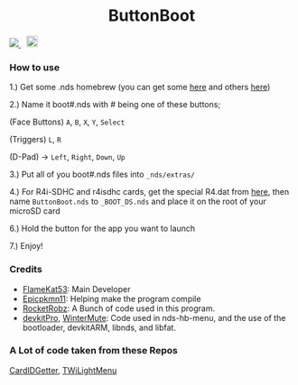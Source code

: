 <h1><h1 style="text-align:center">ButtonBoot</h1>
 <span style="padding-right: 5px;">
  <a href="https://travis-ci.org/FlameKat53/ButtonBoot">
   <img src="https://travis-ci.org/FlameKat53/ButtonBoot.svg?branch=master">
  </a>
 </span>
 <span style="padding-left: 5px;">
  <a href="https://dshomebrew.serveo.net/">
   <img src="https://github.com/ahezard/nds-bootstrap/blob/master/images/Rocket.Chat button.png" height="20">
  </a>
 </span>
</p>

### How to use

1.) Get some .nds homebrew (you can get some [here](https://github.com/DS-Homebrew) and others [here](https://github.com/TWLBot/Builds))

2.) Name it boot#.nds with # being one of these buttons;

(Face Buttons) `A`, `B`, `X`, `Y`, `Select`

(Triggers) `L`, `R`

(D-Pad) -> `Left`, `Right`, `Down`, `Up`

3.) Put all of you boot#.nds files into `_nds/extras/`

4.) For R4i-SDHC and r4isdhc cards, get the special R4.dat from [here](https://cdn.discordapp.com/attachments/286686210225864725/558474658274607114/r4.dat), then name `ButtonBoot.nds` to `_BOOT_DS.nds` and place it on the root of your microSD card

6.) Hold the button for the app you want to launch

7.) Enjoy!

### Credits

- [FlameKat53](https://github.com/FlameKat53): Main Developer
- [Epicpkmn11](https://github.com/Epicpkmn11): Helping make the program compile
- [RocketRobz](https://github.com/RocketRobz): A Bunch of code used in this program.
- [devkitPro](https://github.com/devkitPro), [WinterMute](https://github.com/WinterMute): Code used in nds-hb-menu, and the use of the bootloader, devkitARM, libnds, and libfat.

### A Lot of code taken from these Repos

[CardIDGetter](https://github.com/RocketRobz/CardIDGetter), [TWiLightMenu](https://github.com/RocketRobz/TWiLightMenu)
